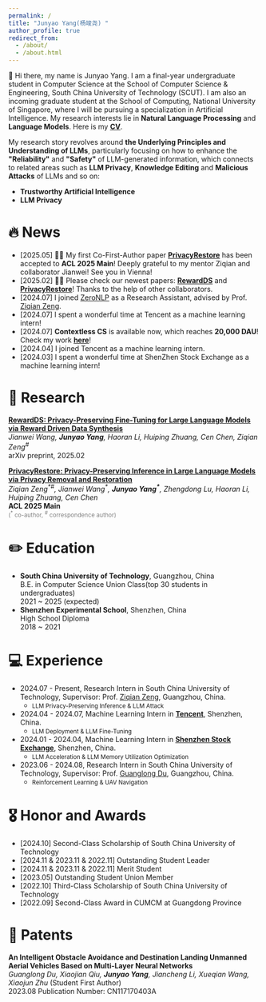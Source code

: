 ```yaml
---
permalink: /
title: "Junyao Yang(杨竣尧) "
author_profile: true
redirect_from: 
  - /about/
  - /about.html
---
```


👋 Hi there, my name is Junyao Yang. I am a final-year undergraduate student in Computer Science at the School of Computer Science & Engineering, South China University of Technology (SCUT). I am also an incoming graduate student at the School of Computing, National University of Singapore, where I will be pursuing a specialization in Artificial Intelligence. My research interests lie in **Natural Language Processing** and **Language Models**. Here is my **[CV](https://drive.google.com/file/d/17UEE4NB9HbyNba8TwQ5oO3y3Tu7hwhZm/view?usp=sharing)**.

My research story revolves around **the Underlying Principles and Understanding of LLMs**, particularly focusing on how to enhance the **"Reliability"** and **"Safety"** of LLM-generated information, which connects to related areas such as **LLM Privacy**, **Knowledge Editing** and **Malicious Attacks** of LLMs and so on:

- **Trustworthy Artificial Intelligence**
- **LLM Privacy**

<!-- - [2025.02] **RewardDS** is available now! Check our work **[here](https://arxiv.org/abs/2502.18517)**! -->
<!-- - [2024.10] **PrivactRestore** is available now! Check our work **[here](https://arxiv.org/abs/2406.01394)**! -->

# 🔥 News
- [2025.05] 🎉🎉 My first Co-First-Author paper **[PrivacyRestore](https://arxiv.org/abs/2406.01394)** has been accepted to **ACL 2025 Main**! Deeply grateful to my mentor Ziqian and collaborator Jianwei! See you in Vienna!
- [2025.02] 🚀🚀 Please check our newest papers: **[RewardDS](https://arxiv.org/abs/2502.18517)** and **[PrivacyRestore](https://arxiv.org/abs/2406.01394)**! Thanks to the help of other collaborators.
- [2024.07] I joined [ZeroNLP](https://github.com/ZeroNLP) as a Research Assistant, advised by Prof. [Ziqian Zeng](https://ziqianzeng.github.io/).
- [2024.07] I spent a wonderful time at Tencent as a machine learning intern!
- [2024.07] **Contextless CS** is available now, which reaches **20,000 DAU**! Check my work **[here](https://kf.qq.com/)**!
- [2024.04] I joined Tencent as a machine learning intern.
- [2024.03] I spent a wonderful time at ShenZhen Stock Exchange as a machine learning intern!

# 🧐 Research 
**[RewardDS: Privacy-Preserving Fine-Tuning for Large Language Models via Reward Driven Data Synthesis](https://arxiv.org/abs/2502.18517)**<br>
*Jianwei Wang, **Junyao Yang**, Haoran Li, Huiping Zhuang, Cen Chen, Ziqian Zeng<sup>\#</sup>*<br>
arXiv preprint, 2025.02 <br>

**[PrivacyRestore: Privacy-Preserving Inference in Large Language Models via Privacy Removal and Restoration](https://arxiv.org/abs/2406.01394)**<br>
*Ziqian Zeng<sup>\*\#</sup>, Jianwei Wang<sup>\*</sup>, **Junyao Yang<sup>\*</sup>**, Zhengdong Lu, Haoran Li, Huiping Zhuang, Cen Chen*<br>
**ACL 2025 Main**<br>
<span style="color: grey;"><sub>(<sup>\*</sup> co-author, <sup>#</sup> correspondence author)</sub></span>

✏️ Education
======
- **South China University of Technology**, Guangzhou, China  
  B.E. in Computer Science Union Class(top 30 students in undergraduates)  
  2021 ~ 2025 (expected)
- **Shenzhen Experimental School**, Shenzhen, China  
  High School Diploma  
  2018 ~ 2021

💻 Experience
======
- 2024.07 - Present, Research Intern in South China University of Technology, Supervisor: Prof. [Ziqian Zeng](https://ziqianzeng.github.io/),     Guangzhou, China.
  - <small>LLM Privacy-Preserving Inference & LLM Attack</small>
- 2024.04 - 2024.07, Machine Learning Intern in **[Tencent](https://kf.qq.com/)**,     Shenzhen, China.
  - <small>LLM Deployment & LLM Fine-Tuning</small>
- 2024.01 - 2024.04, Machine Learning Intern in **[Shenzhen Stock Exchange](https://www.szse.cn/English/index.html)**,     Shenzhen, China.
  - <small>LLM Acceleration & LLM Memory Utilization Optimization</small>
- 2023.06 - 2024.08, Research Intern in South China University of Technology, Supervisor: Prof. [Guanglong Du](https://www2.scut.edu.cn/duguanglong/),     Guangzhou, China.
  - <small>Reinforcement Learning & UAV Navigation</small>


🎖️ Honor and Awards
======
-	[2024.10] Second-Class Scholarship of South China University of Technology
- [2024.11 & 2023.11 & 2022.11] Outstanding Student Leader 
- [2024.11 & 2023.11 & 2022.11] Merit Student 
- [2023.05] Outstanding Student Union Member
- [2022.10] Third-Class Scholarship of South China University of Technology
- [2022.09] Second-Class Award in CUMCM at Guangdong Province 

📘 Patents
======
**An Intelligent Obstacle Avoidance and Destination Landing Unmanned Aerial Vehicles Based on Multi-Layer Neural Networks**<br>
*Guanglong Du, Xiaojian Qiu, **Junyao Yang**, Jiancheng Li, Xueqian Wang, Xiaojun Zhu* (Student First Author)<br>
2023.08  Publication Number: CN117170403A  
